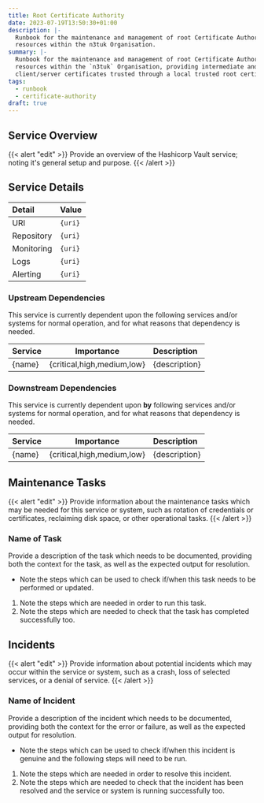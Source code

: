 ```yaml
---
title: Root Certificate Authority
date: 2023-07-19T13:50:30+01:00
description: |-
  Runbook for the maintenance and management of root Certificate Authority
  resources within the n3tuk Organisation.
summary: |-
  Runbook for the maintenance and management of root Certificate Authority
  resources within the `n3tuk` Organisation, providing intermediate and
  client/server certificates trusted through a local trusted root certificate.
tags:
  - runbook
  - certificate-authority
draft: true
---
```

## Service Overview

{{< alert "edit" >}}
Provide an overview of the Hashicorp Vault service; noting it's general setup
and purpose.
{{< /alert >}}

## Service Details

| Detail | Value |
| :--- | :--- |
| URI | `{uri}` |
| Repository | `{uri}` |
| Monitoring | `{uri}` |
| Logs | `{uri}` |
| Alerting | `{uri}` |

### Upstream Dependencies

This service is currently dependent upon the following services and/or systems
for normal operation, and for what reasons that dependency is needed.

| Service | Importance | Description |
| :---| :---: | :--- |
| {name} | {critical,high,medium,low} | {description} |

### Downstream Dependencies

This service is currently dependent upon **by** following services and/or systems
for normal operation, and for what reasons that dependency is needed.

| Service | Importance | Description |
| :---| :---: | :--- |
| {name} | {critical,high,medium,low} | {description} |

## Maintenance Tasks

{{< alert "edit" >}}
Provide information about the maintenance tasks which may be needed for this
service or system, such as rotation of credentials or certificates, reclaiming
disk space, or other operational tasks.
{{< /alert >}}

### Name of Task

Provide a description of the task which needs to be documented, providing both
the context for the task, as well as the expected output for resolution.

* Note the steps which can be used to check if/when this task needs to be
  performed or updated.

1. Note the steps which are needed in order to run this task.
1. Note the steps which are needed to check that the task has completed
   successfully too.

## Incidents

{{< alert "edit" >}}
Provide information about potential incidents which may occur within the service
or system, such as a crash, loss of selected services, or a denial of service.
{{< /alert >}}

### Name of Incident

Provide a description of the incident which needs to be documented, providing both
the context for the error or failure, as well as the expected output for resolution.

* Note the steps which can be used to check if/when this incident is genuine and
  the following steps will need to be run.

1. Note the steps which are needed in order to resolve this incident.
1. Note the steps which are needed to check that the incident has been resolved
   and the service or system is running successfully too.
